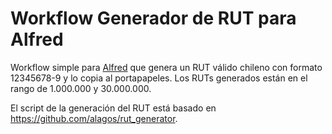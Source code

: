 # Workflow Generador de RUT para Alfred
Workflow simple para [Alfred](https://www.alfredapp.com/) que genera un RUT válido chileno con formato 12345678-9 y lo copia al portapapeles. Los RUTs generados están en el rango de 1.000.000 y 30.000.000.

El script de la generación del RUT está basado en https://github.com/alagos/rut_generator.
